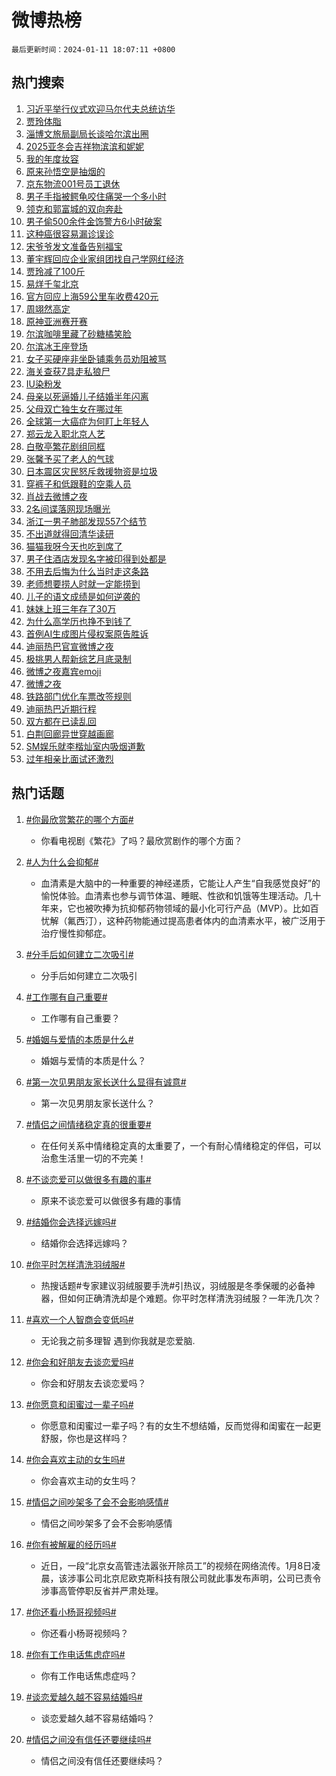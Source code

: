 # 微博热榜

`最后更新时间：2024-01-11 18:07:11 +0800`

## 热门搜索

1. [习近平举行仪式欢迎马尔代夫总统访华](https://m.weibo.cn/search?containerid=100103type%3D1%26t%3D10%26q%3D%23%E4%B9%A0%E8%BF%91%E5%B9%B3%E4%B8%BE%E8%A1%8C%E4%BB%AA%E5%BC%8F%E6%AC%A2%E8%BF%8E%E9%A9%AC%E5%B0%94%E4%BB%A3%E5%A4%AB%E6%80%BB%E7%BB%9F%E8%AE%BF%E5%8D%8E%23&stream_entry_id=51&isnewpage=1&extparam=seat%3D1%26cate%3D10103%26q%3D%2523%25E4%25B9%25A0%25E8%25BF%2591%25E5%25B9%25B3%25E4%25B8%25BE%25E8%25A1%258C%25E4%25BB%25AA%25E5%25BC%258F%25E6%25AC%25A2%25E8%25BF%258E%25E9%25A9%25AC%25E5%25B0%2594%25E4%25BB%25A3%25E5%25A4%25AB%25E6%2580%25BB%25E7%25BB%259F%25E8%25AE%25BF%25E5%258D%258E%2523%26dgr%3D0%26pos%3D0%26filter_type%3Drealtimehot%26c_type%3D51%26stream_entry_id%3D51%26display_time%3D1704967630%26pre_seqid%3D170496763014001614787)
1. [贾玲体脂](https://m.weibo.cn/search?containerid=100103type%3D1%26t%3D10%26q%3D%23%E8%B4%BE%E7%8E%B2%E4%BD%93%E8%84%82%23&stream_entry_id=31&isnewpage=1&extparam=seat%3D1%26cate%3D5001%26flag%3D1%26filter_type%3Drealtimehot%26stream_entry_id%3D31%26lcate%3D5001%26band_rank%3D1%26q%3D%2523%25E8%25B4%25BE%25E7%258E%25B2%25E4%25BD%2593%25E8%2584%2582%2523%26dgr%3D0%26pos%3D0%26c_type%3D31%26realpos%3D1%26display_time%3D1704967630%26pre_seqid%3D170496763014001614787)
1. [淄博文旅局副局长谈哈尔滨出圈](https://m.weibo.cn/search?containerid=100103type%3D1%26t%3D10%26q%3D%23%E6%B7%84%E5%8D%9A%E6%96%87%E6%97%85%E5%B1%80%E5%89%AF%E5%B1%80%E9%95%BF%E8%B0%88%E5%93%88%E5%B0%94%E6%BB%A8%E5%87%BA%E5%9C%88%23&stream_entry_id=31&isnewpage=1&extparam=seat%3D1%26cate%3D5001%26flag%3D32768%26filter_type%3Drealtimehot%26stream_entry_id%3D31%26lcate%3D5001%26band_rank%3D2%26q%3D%2523%25E6%25B7%2584%25E5%258D%259A%25E6%2596%2587%25E6%2597%2585%25E5%25B1%2580%25E5%2589%25AF%25E5%25B1%2580%25E9%2595%25BF%25E8%25B0%2588%25E5%2593%2588%25E5%25B0%2594%25E6%25BB%25A8%25E5%2587%25BA%25E5%259C%2588%2523%26dgr%3D0%26pos%3D1%26c_type%3D31%26realpos%3D2%26display_time%3D1704967630%26pre_seqid%3D170496763014001614787)
1. [2025亚冬会吉祥物滨滨和妮妮](https://m.weibo.cn/search?containerid=100103type%3D1%26t%3D10%26q%3D%232025%E4%BA%9A%E5%86%AC%E4%BC%9A%E5%90%89%E7%A5%A5%E7%89%A9%E6%BB%A8%E6%BB%A8%E5%92%8C%E5%A6%AE%E5%A6%AE%23&stream_entry_id=31&isnewpage=1&extparam=seat%3D1%26cate%3D5001%26flag%3D1%26filter_type%3Drealtimehot%26stream_entry_id%3D31%26lcate%3D5001%26band_rank%3D3%26q%3D%25232025%25E4%25BA%259A%25E5%2586%25AC%25E4%25BC%259A%25E5%2590%2589%25E7%25A5%25A5%25E7%2589%25A9%25E6%25BB%25A8%25E6%25BB%25A8%25E5%2592%258C%25E5%25A6%25AE%25E5%25A6%25AE%2523%26dgr%3D0%26pos%3D2%26c_type%3D31%26realpos%3D3%26display_time%3D1704967630%26pre_seqid%3D170496763014001614787)
1. [我的年度妆容](https://m.weibo.cn/search?containerid=100103type%3D1%26t%3D10%26q%3D%23%E6%88%91%E7%9A%84%E5%B9%B4%E5%BA%A6%E5%A6%86%E5%AE%B9%23&stream_entry_id=31&isnewpage=1&extparam=seat%3D1%26cate%3D5001%26filter_type%3Drealtimehot%26lcate%3D5001%26is_ad_pos%3D1%26q%3D%2523%25E6%2588%2591%25E7%259A%2584%25E5%25B9%25B4%25E5%25BA%25A6%25E5%25A6%2586%25E5%25AE%25B9%2523%26dgr%3D0%26stream_entry_id%3D31%26adid%3D218625%26c_type%3D31%26pos%3D3%26band_rank%3D4%26display_time%3D1704967630%26pre_seqid%3D170496763014001614787)
1. [原来孙悟空是抽烟的](https://m.weibo.cn/search?containerid=100103type%3D1%26t%3D10%26q%3D%E5%8E%9F%E6%9D%A5%E5%AD%99%E6%82%9F%E7%A9%BA%E6%98%AF%E6%8A%BD%E7%83%9F%E7%9A%84&stream_entry_id=31&isnewpage=1&extparam=seat%3D1%26cate%3D5001%26flag%3D2%26filter_type%3Drealtimehot%26stream_entry_id%3D31%26lcate%3D5001%26band_rank%3D4%26q%3D%25E5%258E%259F%25E6%259D%25A5%25E5%25AD%2599%25E6%2582%259F%25E7%25A9%25BA%25E6%2598%25AF%25E6%258A%25BD%25E7%2583%259F%25E7%259A%2584%26dgr%3D0%26pos%3D4%26c_type%3D31%26realpos%3D4%26display_time%3D1704967630%26pre_seqid%3D170496763014001614787)
1. [京东物流001号员工退休](https://m.weibo.cn/search?containerid=100103type%3D1%26t%3D10%26q%3D%23%E4%BA%AC%E4%B8%9C%E7%89%A9%E6%B5%81001%E5%8F%B7%E5%91%98%E5%B7%A5%E9%80%80%E4%BC%91%23&stream_entry_id=31&isnewpage=1&extparam=seat%3D1%26cate%3D5001%26flag%3D2%26filter_type%3Drealtimehot%26stream_entry_id%3D31%26lcate%3D5001%26band_rank%3D5%26q%3D%2523%25E4%25BA%25AC%25E4%25B8%259C%25E7%2589%25A9%25E6%25B5%2581001%25E5%258F%25B7%25E5%2591%2598%25E5%25B7%25A5%25E9%2580%2580%25E4%25BC%2591%2523%26dgr%3D0%26pos%3D5%26c_type%3D31%26realpos%3D5%26display_time%3D1704967630%26pre_seqid%3D170496763014001614787)
1. [男子手指被鳄龟咬住痛哭一个多小时](https://m.weibo.cn/search?containerid=100103type%3D1%26t%3D10%26q%3D%23%E7%94%B7%E5%AD%90%E6%89%8B%E6%8C%87%E8%A2%AB%E9%B3%84%E9%BE%9F%E5%92%AC%E4%BD%8F%E7%97%9B%E5%93%AD%E4%B8%80%E4%B8%AA%E5%A4%9A%E5%B0%8F%E6%97%B6%23&stream_entry_id=31&isnewpage=1&extparam=seat%3D1%26cate%3D5001%26flag%3D0%26filter_type%3Drealtimehot%26stream_entry_id%3D31%26lcate%3D5001%26band_rank%3D6%26q%3D%2523%25E7%2594%25B7%25E5%25AD%2590%25E6%2589%258B%25E6%258C%2587%25E8%25A2%25AB%25E9%25B3%2584%25E9%25BE%259F%25E5%2592%25AC%25E4%25BD%258F%25E7%2597%259B%25E5%2593%25AD%25E4%25B8%2580%25E4%25B8%25AA%25E5%25A4%259A%25E5%25B0%258F%25E6%2597%25B6%2523%26dgr%3D0%26pos%3D6%26c_type%3D31%26realpos%3D6%26display_time%3D1704967630%26pre_seqid%3D170496763014001614787)
1. [领克和郭富城的双向奔赴](https://m.weibo.cn/search?containerid=100103type%3D1%26t%3D10%26q%3D%23%E9%A2%86%E5%85%8B%E5%92%8C%E9%83%AD%E5%AF%8C%E5%9F%8E%E7%9A%84%E5%8F%8C%E5%90%91%E5%A5%94%E8%B5%B4%23&stream_entry_id=31&isnewpage=1&extparam=seat%3D1%26cate%3D5001%26topic_ad%3D1%26filter_type%3Drealtimehot%26lcate%3D5001%26is_ad_pos%3D1%26q%3D%2523%25E9%25A2%2586%25E5%2585%258B%25E5%2592%258C%25E9%2583%25AD%25E5%25AF%258C%25E5%259F%258E%25E7%259A%2584%25E5%258F%258C%25E5%2590%2591%25E5%25A5%2594%25E8%25B5%25B4%2523%26dgr%3D0%26stream_entry_id%3D31%26adid%3D218567%26c_type%3D31%26pos%3D7%26band_rank%3D7%26display_time%3D1704967630%26pre_seqid%3D170496763014001614787)
1. [男子偷500余件金饰警方6小时破案](https://m.weibo.cn/search?containerid=100103type%3D1%26t%3D10%26q%3D%23%E7%94%B7%E5%AD%90%E5%81%B7500%E4%BD%99%E4%BB%B6%E9%87%91%E9%A5%B0%E8%AD%A6%E6%96%B96%E5%B0%8F%E6%97%B6%E7%A0%B4%E6%A1%88%23&stream_entry_id=31&isnewpage=1&extparam=seat%3D1%26cate%3D5001%26flag%3D32768%26filter_type%3Drealtimehot%26stream_entry_id%3D31%26lcate%3D5001%26band_rank%3D7%26q%3D%2523%25E7%2594%25B7%25E5%25AD%2590%25E5%2581%25B7500%25E4%25BD%2599%25E4%25BB%25B6%25E9%2587%2591%25E9%25A5%25B0%25E8%25AD%25A6%25E6%2596%25B96%25E5%25B0%258F%25E6%2597%25B6%25E7%25A0%25B4%25E6%25A1%2588%2523%26dgr%3D0%26pos%3D8%26c_type%3D31%26realpos%3D7%26display_time%3D1704967630%26pre_seqid%3D170496763014001614787)
1. [这种癌很容易漏诊误诊](https://m.weibo.cn/search?containerid=100103type%3D1%26t%3D10%26q%3D%23%E8%BF%99%E7%A7%8D%E7%99%8C%E5%BE%88%E5%AE%B9%E6%98%93%E6%BC%8F%E8%AF%8A%E8%AF%AF%E8%AF%8A%23&stream_entry_id=31&isnewpage=1&extparam=seat%3D1%26cate%3D5001%26flag%3D0%26filter_type%3Drealtimehot%26stream_entry_id%3D31%26lcate%3D5001%26band_rank%3D8%26q%3D%2523%25E8%25BF%2599%25E7%25A7%258D%25E7%2599%258C%25E5%25BE%2588%25E5%25AE%25B9%25E6%2598%2593%25E6%25BC%258F%25E8%25AF%258A%25E8%25AF%25AF%25E8%25AF%258A%2523%26dgr%3D0%26pos%3D9%26c_type%3D31%26realpos%3D8%26display_time%3D1704967630%26pre_seqid%3D170496763014001614787)
1. [宋爷爷发文准备告别福宝](https://m.weibo.cn/search?containerid=100103type%3D1%26t%3D10%26q%3D%23%E5%AE%8B%E7%88%B7%E7%88%B7%E5%8F%91%E6%96%87%E5%87%86%E5%A4%87%E5%91%8A%E5%88%AB%E7%A6%8F%E5%AE%9D%23&stream_entry_id=31&isnewpage=1&extparam=seat%3D1%26cate%3D5001%26flag%3D0%26filter_type%3Drealtimehot%26stream_entry_id%3D31%26lcate%3D5001%26band_rank%3D9%26q%3D%2523%25E5%25AE%258B%25E7%2588%25B7%25E7%2588%25B7%25E5%258F%2591%25E6%2596%2587%25E5%2587%2586%25E5%25A4%2587%25E5%2591%258A%25E5%2588%25AB%25E7%25A6%258F%25E5%25AE%259D%2523%26dgr%3D0%26pos%3D10%26c_type%3D31%26realpos%3D9%26display_time%3D1704967630%26pre_seqid%3D170496763014001614787)
1. [董宇辉回应企业家组团找自己学网红经济](https://m.weibo.cn/search?containerid=100103type%3D1%26t%3D10%26q%3D%23%E8%91%A3%E5%AE%87%E8%BE%89%E5%9B%9E%E5%BA%94%E4%BC%81%E4%B8%9A%E5%AE%B6%E7%BB%84%E5%9B%A2%E6%89%BE%E8%87%AA%E5%B7%B1%E5%AD%A6%E7%BD%91%E7%BA%A2%E7%BB%8F%E6%B5%8E%23&stream_entry_id=31&isnewpage=1&extparam=seat%3D1%26cate%3D5001%26flag%3D1%26filter_type%3Drealtimehot%26stream_entry_id%3D31%26lcate%3D5001%26band_rank%3D10%26q%3D%2523%25E8%2591%25A3%25E5%25AE%2587%25E8%25BE%2589%25E5%259B%259E%25E5%25BA%2594%25E4%25BC%2581%25E4%25B8%259A%25E5%25AE%25B6%25E7%25BB%2584%25E5%259B%25A2%25E6%2589%25BE%25E8%2587%25AA%25E5%25B7%25B1%25E5%25AD%25A6%25E7%25BD%2591%25E7%25BA%25A2%25E7%25BB%258F%25E6%25B5%258E%2523%26dgr%3D0%26pos%3D11%26c_type%3D31%26realpos%3D10%26display_time%3D1704967630%26pre_seqid%3D170496763014001614787)
1. [贾玲减了100斤](https://m.weibo.cn/search?containerid=100103type%3D1%26t%3D10%26q%3D%E8%B4%BE%E7%8E%B2%E5%87%8F%E4%BA%86100%E6%96%A4&stream_entry_id=31&isnewpage=1&extparam=seat%3D1%26cate%3D5001%26flag%3D2%26filter_type%3Drealtimehot%26stream_entry_id%3D31%26lcate%3D5001%26band_rank%3D11%26q%3D%25E8%25B4%25BE%25E7%258E%25B2%25E5%2587%258F%25E4%25BA%2586100%25E6%2596%25A4%26dgr%3D0%26pos%3D12%26c_type%3D31%26realpos%3D11%26display_time%3D1704967630%26pre_seqid%3D170496763014001614787)
1. [易烊千玺北京](https://m.weibo.cn/search?containerid=100103type%3D1%26t%3D10%26q%3D%E6%98%93%E7%83%8A%E5%8D%83%E7%8E%BA%E5%8C%97%E4%BA%AC&stream_entry_id=31&isnewpage=1&extparam=seat%3D1%26cate%3D5001%26flag%3D1%26filter_type%3Drealtimehot%26stream_entry_id%3D31%26lcate%3D5001%26band_rank%3D12%26q%3D%25E6%2598%2593%25E7%2583%258A%25E5%258D%2583%25E7%258E%25BA%25E5%258C%2597%25E4%25BA%25AC%26dgr%3D0%26pos%3D13%26c_type%3D31%26realpos%3D12%26display_time%3D1704967630%26pre_seqid%3D170496763014001614787)
1. [官方回应上海59公里车收费420元](https://m.weibo.cn/search?containerid=100103type%3D1%26t%3D10%26q%3D%23%E5%AE%98%E6%96%B9%E5%9B%9E%E5%BA%94%E4%B8%8A%E6%B5%B759%E5%85%AC%E9%87%8C%E8%BD%A6%E6%94%B6%E8%B4%B9420%E5%85%83%23&stream_entry_id=31&isnewpage=1&extparam=seat%3D1%26cate%3D5001%26flag%3D1%26filter_type%3Drealtimehot%26stream_entry_id%3D31%26lcate%3D5001%26band_rank%3D13%26q%3D%2523%25E5%25AE%2598%25E6%2596%25B9%25E5%259B%259E%25E5%25BA%2594%25E4%25B8%258A%25E6%25B5%25B759%25E5%2585%25AC%25E9%2587%258C%25E8%25BD%25A6%25E6%2594%25B6%25E8%25B4%25B9420%25E5%2585%2583%2523%26dgr%3D0%26pos%3D14%26c_type%3D31%26realpos%3D13%26display_time%3D1704967630%26pre_seqid%3D170496763014001614787)
1. [周翊然高定](https://m.weibo.cn/search?containerid=100103type%3D1%26t%3D10%26q%3D%E5%91%A8%E7%BF%8A%E7%84%B6%E9%AB%98%E5%AE%9A&stream_entry_id=31&isnewpage=1&extparam=seat%3D1%26cate%3D5001%26flag%3D1%26filter_type%3Drealtimehot%26stream_entry_id%3D31%26lcate%3D5001%26band_rank%3D14%26q%3D%25E5%2591%25A8%25E7%25BF%258A%25E7%2584%25B6%25E9%25AB%2598%25E5%25AE%259A%26dgr%3D0%26pos%3D15%26c_type%3D31%26realpos%3D14%26display_time%3D1704967630%26pre_seqid%3D170496763014001614787)
1. [原神亚洲赛开赛](https://m.weibo.cn/search?containerid=100103type%3D1%26t%3D10%26q%3D%23%E5%8E%9F%E7%A5%9E%E4%BA%9A%E6%B4%B2%E8%B5%9B%E5%BC%80%E8%B5%9B%23&stream_entry_id=31&isnewpage=1&extparam=seat%3D1%26cate%3D5001%26filter_type%3Drealtimehot%26realpos%3D15%26lcate%3D5001%26band_rank%3D15%26q%3D%2523%25E5%258E%259F%25E7%25A5%259E%25E4%25BA%259A%25E6%25B4%25B2%25E8%25B5%259B%25E5%25BC%2580%25E8%25B5%259B%2523%26dgr%3D0%26stream_entry_id%3D31%26flag%3D0%26c_type%3D31%26adid%3D218569%26pos%3D16%26display_time%3D1704967630%26pre_seqid%3D170496763014001614787)
1. [尔滨咖啡里藏了砂糖橘笑脸](https://m.weibo.cn/search?containerid=100103type%3D1%26t%3D10%26q%3D%23%E5%B0%94%E6%BB%A8%E5%92%96%E5%95%A1%E9%87%8C%E8%97%8F%E4%BA%86%E7%A0%82%E7%B3%96%E6%A9%98%E7%AC%91%E8%84%B8%23&stream_entry_id=31&isnewpage=1&extparam=seat%3D1%26cate%3D5001%26flag%3D32768%26filter_type%3Drealtimehot%26stream_entry_id%3D31%26lcate%3D5001%26band_rank%3D16%26q%3D%2523%25E5%25B0%2594%25E6%25BB%25A8%25E5%2592%2596%25E5%2595%25A1%25E9%2587%258C%25E8%2597%258F%25E4%25BA%2586%25E7%25A0%2582%25E7%25B3%2596%25E6%25A9%2598%25E7%25AC%2591%25E8%2584%25B8%2523%26dgr%3D0%26pos%3D17%26c_type%3D31%26realpos%3D16%26display_time%3D1704967630%26pre_seqid%3D170496763014001614787)
1. [尔滨冰王座登场](https://m.weibo.cn/search?containerid=100103type%3D1%26t%3D10%26q%3D%23%E5%B0%94%E6%BB%A8%E5%86%B0%E7%8E%8B%E5%BA%A7%E7%99%BB%E5%9C%BA%23&stream_entry_id=31&isnewpage=1&extparam=seat%3D1%26cate%3D5001%26flag%3D32768%26filter_type%3Drealtimehot%26stream_entry_id%3D31%26lcate%3D5001%26band_rank%3D17%26q%3D%2523%25E5%25B0%2594%25E6%25BB%25A8%25E5%2586%25B0%25E7%258E%258B%25E5%25BA%25A7%25E7%2599%25BB%25E5%259C%25BA%2523%26dgr%3D0%26pos%3D18%26c_type%3D31%26realpos%3D17%26display_time%3D1704967630%26pre_seqid%3D170496763014001614787)
1. [女子买硬座非坐卧铺乘务员劝阻被骂](https://m.weibo.cn/search?containerid=100103type%3D1%26t%3D10%26q%3D%23%E5%A5%B3%E5%AD%90%E4%B9%B0%E7%A1%AC%E5%BA%A7%E9%9D%9E%E5%9D%90%E5%8D%A7%E9%93%BA%E4%B9%98%E5%8A%A1%E5%91%98%E5%8A%9D%E9%98%BB%E8%A2%AB%E9%AA%82%23&stream_entry_id=31&isnewpage=1&extparam=seat%3D1%26cate%3D5001%26flag%3D1%26filter_type%3Drealtimehot%26stream_entry_id%3D31%26lcate%3D5001%26band_rank%3D18%26q%3D%2523%25E5%25A5%25B3%25E5%25AD%2590%25E4%25B9%25B0%25E7%25A1%25AC%25E5%25BA%25A7%25E9%259D%259E%25E5%259D%2590%25E5%258D%25A7%25E9%2593%25BA%25E4%25B9%2598%25E5%258A%25A1%25E5%2591%2598%25E5%258A%259D%25E9%2598%25BB%25E8%25A2%25AB%25E9%25AA%2582%2523%26dgr%3D0%26pos%3D19%26c_type%3D31%26realpos%3D18%26display_time%3D1704967630%26pre_seqid%3D170496763014001614787)
1. [海关查获7具走私狼尸](https://m.weibo.cn/search?containerid=100103type%3D1%26t%3D10%26q%3D%23%E6%B5%B7%E5%85%B3%E6%9F%A5%E8%8E%B77%E5%85%B7%E8%B5%B0%E7%A7%81%E7%8B%BC%E5%B0%B8%23&stream_entry_id=31&isnewpage=1&extparam=seat%3D1%26cate%3D5001%26flag%3D0%26filter_type%3Drealtimehot%26stream_entry_id%3D31%26lcate%3D5001%26band_rank%3D19%26q%3D%2523%25E6%25B5%25B7%25E5%2585%25B3%25E6%259F%25A5%25E8%258E%25B77%25E5%2585%25B7%25E8%25B5%25B0%25E7%25A7%2581%25E7%258B%25BC%25E5%25B0%25B8%2523%26dgr%3D0%26pos%3D20%26c_type%3D31%26realpos%3D19%26display_time%3D1704967630%26pre_seqid%3D170496763014001614787)
1. [IU染粉发](https://m.weibo.cn/search?containerid=100103type%3D1%26t%3D10%26q%3D%23IU%E6%9F%93%E7%B2%89%E5%8F%91%23&stream_entry_id=31&isnewpage=1&extparam=seat%3D1%26cate%3D5001%26flag%3D2%26filter_type%3Drealtimehot%26stream_entry_id%3D31%26lcate%3D5001%26band_rank%3D20%26q%3D%2523IU%25E6%259F%2593%25E7%25B2%2589%25E5%258F%2591%2523%26dgr%3D0%26pos%3D21%26c_type%3D31%26realpos%3D20%26display_time%3D1704967630%26pre_seqid%3D170496763014001614787)
1. [母亲以死逼婚儿子结婚半年闪离](https://m.weibo.cn/search?containerid=100103type%3D1%26t%3D10%26q%3D%23%E6%AF%8D%E4%BA%B2%E4%BB%A5%E6%AD%BB%E9%80%BC%E5%A9%9A%E5%84%BF%E5%AD%90%E7%BB%93%E5%A9%9A%E5%8D%8A%E5%B9%B4%E9%97%AA%E7%A6%BB%23&stream_entry_id=31&isnewpage=1&extparam=seat%3D1%26cate%3D5001%26flag%3D1%26filter_type%3Drealtimehot%26stream_entry_id%3D31%26lcate%3D5001%26band_rank%3D21%26q%3D%2523%25E6%25AF%258D%25E4%25BA%25B2%25E4%25BB%25A5%25E6%25AD%25BB%25E9%2580%25BC%25E5%25A9%259A%25E5%2584%25BF%25E5%25AD%2590%25E7%25BB%2593%25E5%25A9%259A%25E5%258D%258A%25E5%25B9%25B4%25E9%2597%25AA%25E7%25A6%25BB%2523%26dgr%3D0%26pos%3D22%26c_type%3D31%26realpos%3D21%26display_time%3D1704967630%26pre_seqid%3D170496763014001614787)
1. [父母双亡独生女在哪过年](https://m.weibo.cn/search?containerid=100103type%3D1%26t%3D10%26q%3D%23%E7%88%B6%E6%AF%8D%E5%8F%8C%E4%BA%A1%E7%8B%AC%E7%94%9F%E5%A5%B3%E5%9C%A8%E5%93%AA%E8%BF%87%E5%B9%B4%23&stream_entry_id=31&isnewpage=1&extparam=seat%3D1%26cate%3D5001%26flag%3D1%26filter_type%3Drealtimehot%26stream_entry_id%3D31%26lcate%3D5001%26band_rank%3D22%26q%3D%2523%25E7%2588%25B6%25E6%25AF%258D%25E5%258F%258C%25E4%25BA%25A1%25E7%258B%25AC%25E7%2594%259F%25E5%25A5%25B3%25E5%259C%25A8%25E5%2593%25AA%25E8%25BF%2587%25E5%25B9%25B4%2523%26dgr%3D0%26pos%3D23%26c_type%3D31%26realpos%3D22%26display_time%3D1704967630%26pre_seqid%3D170496763014001614787)
1. [全球第一大癌症为何盯上年轻人](https://m.weibo.cn/search?containerid=100103type%3D1%26t%3D10%26q%3D%23%E5%85%A8%E7%90%83%E7%AC%AC%E4%B8%80%E5%A4%A7%E7%99%8C%E7%97%87%E4%B8%BA%E4%BD%95%E7%9B%AF%E4%B8%8A%E5%B9%B4%E8%BD%BB%E4%BA%BA%23&stream_entry_id=31&isnewpage=1&extparam=seat%3D1%26cate%3D5001%26flag%3D1%26filter_type%3Drealtimehot%26stream_entry_id%3D31%26lcate%3D5001%26band_rank%3D23%26q%3D%2523%25E5%2585%25A8%25E7%2590%2583%25E7%25AC%25AC%25E4%25B8%2580%25E5%25A4%25A7%25E7%2599%258C%25E7%2597%2587%25E4%25B8%25BA%25E4%25BD%2595%25E7%259B%25AF%25E4%25B8%258A%25E5%25B9%25B4%25E8%25BD%25BB%25E4%25BA%25BA%2523%26dgr%3D0%26pos%3D24%26c_type%3D31%26realpos%3D23%26display_time%3D1704967630%26pre_seqid%3D170496763014001614787)
1. [郑云龙入职北京人艺](https://m.weibo.cn/search?containerid=100103type%3D1%26t%3D10%26q%3D%23%E9%83%91%E4%BA%91%E9%BE%99%E5%85%A5%E8%81%8C%E5%8C%97%E4%BA%AC%E4%BA%BA%E8%89%BA%23&stream_entry_id=31&isnewpage=1&extparam=seat%3D1%26cate%3D5001%26flag%3D1%26filter_type%3Drealtimehot%26stream_entry_id%3D31%26lcate%3D5001%26band_rank%3D24%26q%3D%2523%25E9%2583%2591%25E4%25BA%2591%25E9%25BE%2599%25E5%2585%25A5%25E8%2581%258C%25E5%258C%2597%25E4%25BA%25AC%25E4%25BA%25BA%25E8%2589%25BA%2523%26dgr%3D0%26pos%3D25%26c_type%3D31%26realpos%3D24%26display_time%3D1704967630%26pre_seqid%3D170496763014001614787)
1. [白敬亭繁花剧组同框](https://m.weibo.cn/search?containerid=100103type%3D1%26t%3D10%26q%3D%23%E7%99%BD%E6%95%AC%E4%BA%AD%E7%B9%81%E8%8A%B1%E5%89%A7%E7%BB%84%E5%90%8C%E6%A1%86%23&stream_entry_id=31&isnewpage=1&extparam=seat%3D1%26cate%3D5001%26flag%3D1%26filter_type%3Drealtimehot%26stream_entry_id%3D31%26lcate%3D5001%26band_rank%3D25%26q%3D%2523%25E7%2599%25BD%25E6%2595%25AC%25E4%25BA%25AD%25E7%25B9%2581%25E8%258A%25B1%25E5%2589%25A7%25E7%25BB%2584%25E5%2590%258C%25E6%25A1%2586%2523%26dgr%3D0%26pos%3D26%26c_type%3D31%26realpos%3D25%26display_time%3D1704967630%26pre_seqid%3D170496763014001614787)
1. [张馨予买了老人的气球](https://m.weibo.cn/search?containerid=100103type%3D1%26t%3D10%26q%3D%23%E5%BC%A0%E9%A6%A8%E4%BA%88%E4%B9%B0%E4%BA%86%E8%80%81%E4%BA%BA%E7%9A%84%E6%B0%94%E7%90%83%23&stream_entry_id=31&isnewpage=1&extparam=seat%3D1%26cate%3D5001%26flag%3D1%26filter_type%3Drealtimehot%26stream_entry_id%3D31%26lcate%3D5001%26band_rank%3D26%26q%3D%2523%25E5%25BC%25A0%25E9%25A6%25A8%25E4%25BA%2588%25E4%25B9%25B0%25E4%25BA%2586%25E8%2580%2581%25E4%25BA%25BA%25E7%259A%2584%25E6%25B0%2594%25E7%2590%2583%2523%26dgr%3D0%26pos%3D27%26c_type%3D31%26realpos%3D26%26display_time%3D1704967630%26pre_seqid%3D170496763014001614787)
1. [日本震区灾民怒斥救援物资是垃圾](https://m.weibo.cn/search?containerid=100103type%3D1%26t%3D10%26q%3D%23%E6%97%A5%E6%9C%AC%E9%9C%87%E5%8C%BA%E7%81%BE%E6%B0%91%E6%80%92%E6%96%A5%E6%95%91%E6%8F%B4%E7%89%A9%E8%B5%84%E6%98%AF%E5%9E%83%E5%9C%BE%23&stream_entry_id=31&isnewpage=1&extparam=seat%3D1%26cate%3D5001%26flag%3D1%26filter_type%3Drealtimehot%26stream_entry_id%3D31%26lcate%3D5001%26band_rank%3D27%26q%3D%2523%25E6%2597%25A5%25E6%259C%25AC%25E9%259C%2587%25E5%258C%25BA%25E7%2581%25BE%25E6%25B0%2591%25E6%2580%2592%25E6%2596%25A5%25E6%2595%2591%25E6%258F%25B4%25E7%2589%25A9%25E8%25B5%2584%25E6%2598%25AF%25E5%259E%2583%25E5%259C%25BE%2523%26dgr%3D0%26pos%3D28%26c_type%3D31%26realpos%3D27%26display_time%3D1704967630%26pre_seqid%3D170496763014001614787)
1. [穿裤子和低跟鞋的空乘人员](https://m.weibo.cn/search?containerid=100103type%3D1%26t%3D10%26q%3D%E7%A9%BF%E8%A3%A4%E5%AD%90%E5%92%8C%E4%BD%8E%E8%B7%9F%E9%9E%8B%E7%9A%84%E7%A9%BA%E4%B9%98%E4%BA%BA%E5%91%98&stream_entry_id=31&isnewpage=1&extparam=seat%3D1%26cate%3D5001%26flag%3D1%26filter_type%3Drealtimehot%26stream_entry_id%3D31%26lcate%3D5001%26band_rank%3D28%26q%3D%25E7%25A9%25BF%25E8%25A3%25A4%25E5%25AD%2590%25E5%2592%258C%25E4%25BD%258E%25E8%25B7%259F%25E9%259E%258B%25E7%259A%2584%25E7%25A9%25BA%25E4%25B9%2598%25E4%25BA%25BA%25E5%2591%2598%26dgr%3D0%26pos%3D29%26c_type%3D31%26realpos%3D28%26display_time%3D1704967630%26pre_seqid%3D170496763014001614787)
1. [肖战去微博之夜](https://m.weibo.cn/search?containerid=100103type%3D1%26t%3D10%26q%3D%23%E8%82%96%E6%88%98%E5%8E%BB%E5%BE%AE%E5%8D%9A%E4%B9%8B%E5%A4%9C%23&stream_entry_id=31&isnewpage=1&extparam=seat%3D1%26cate%3D5001%26flag%3D0%26filter_type%3Drealtimehot%26stream_entry_id%3D31%26lcate%3D5001%26band_rank%3D29%26q%3D%2523%25E8%2582%2596%25E6%2588%2598%25E5%258E%25BB%25E5%25BE%25AE%25E5%258D%259A%25E4%25B9%258B%25E5%25A4%259C%2523%26dgr%3D0%26pos%3D30%26c_type%3D31%26realpos%3D29%26display_time%3D1704967630%26pre_seqid%3D170496763014001614787)
1. [2名间谍落网现场曝光](https://m.weibo.cn/search?containerid=100103type%3D1%26t%3D10%26q%3D%232%E5%90%8D%E9%97%B4%E8%B0%8D%E8%90%BD%E7%BD%91%E7%8E%B0%E5%9C%BA%E6%9B%9D%E5%85%89%23&stream_entry_id=31&isnewpage=1&extparam=seat%3D1%26cate%3D5001%26flag%3D0%26filter_type%3Drealtimehot%26stream_entry_id%3D31%26lcate%3D5001%26band_rank%3D30%26q%3D%25232%25E5%2590%258D%25E9%2597%25B4%25E8%25B0%258D%25E8%2590%25BD%25E7%25BD%2591%25E7%258E%25B0%25E5%259C%25BA%25E6%259B%259D%25E5%2585%2589%2523%26dgr%3D0%26pos%3D31%26c_type%3D31%26realpos%3D30%26display_time%3D1704967630%26pre_seqid%3D170496763014001614787)
1. [浙江一男子肺部发现557个结节](https://m.weibo.cn/search?containerid=100103type%3D1%26t%3D10%26q%3D%23%E6%B5%99%E6%B1%9F%E4%B8%80%E7%94%B7%E5%AD%90%E8%82%BA%E9%83%A8%E5%8F%91%E7%8E%B0557%E4%B8%AA%E7%BB%93%E8%8A%82%23&stream_entry_id=31&isnewpage=1&extparam=seat%3D1%26cate%3D5001%26flag%3D1%26filter_type%3Drealtimehot%26stream_entry_id%3D31%26lcate%3D5001%26band_rank%3D31%26q%3D%2523%25E6%25B5%2599%25E6%25B1%259F%25E4%25B8%2580%25E7%2594%25B7%25E5%25AD%2590%25E8%2582%25BA%25E9%2583%25A8%25E5%258F%2591%25E7%258E%25B0557%25E4%25B8%25AA%25E7%25BB%2593%25E8%258A%2582%2523%26dgr%3D0%26pos%3D32%26c_type%3D31%26realpos%3D31%26display_time%3D1704967630%26pre_seqid%3D170496763014001614787)
1. [不出道就得回清华读研](https://m.weibo.cn/search?containerid=100103type%3D1%26t%3D10%26q%3D%E4%B8%8D%E5%87%BA%E9%81%93%E5%B0%B1%E5%BE%97%E5%9B%9E%E6%B8%85%E5%8D%8E%E8%AF%BB%E7%A0%94&stream_entry_id=31&isnewpage=1&extparam=seat%3D1%26cate%3D5001%26flag%3D0%26filter_type%3Drealtimehot%26stream_entry_id%3D31%26lcate%3D5001%26band_rank%3D32%26q%3D%25E4%25B8%258D%25E5%2587%25BA%25E9%2581%2593%25E5%25B0%25B1%25E5%25BE%2597%25E5%259B%259E%25E6%25B8%2585%25E5%258D%258E%25E8%25AF%25BB%25E7%25A0%2594%26dgr%3D0%26pos%3D33%26c_type%3D31%26realpos%3D32%26display_time%3D1704967630%26pre_seqid%3D170496763014001614787)
1. [猫猫我呀今天也吃到席了](https://m.weibo.cn/search?containerid=100103type%3D1%26t%3D10%26q%3D%E7%8C%AB%E7%8C%AB%E6%88%91%E5%91%80%E4%BB%8A%E5%A4%A9%E4%B9%9F%E5%90%83%E5%88%B0%E5%B8%AD%E4%BA%86&stream_entry_id=31&isnewpage=1&extparam=seat%3D1%26cate%3D5001%26flag%3D1%26filter_type%3Drealtimehot%26stream_entry_id%3D31%26lcate%3D5001%26band_rank%3D33%26q%3D%25E7%258C%25AB%25E7%258C%25AB%25E6%2588%2591%25E5%2591%2580%25E4%25BB%258A%25E5%25A4%25A9%25E4%25B9%259F%25E5%2590%2583%25E5%2588%25B0%25E5%25B8%25AD%25E4%25BA%2586%26dgr%3D0%26pos%3D34%26c_type%3D31%26realpos%3D33%26display_time%3D1704967630%26pre_seqid%3D170496763014001614787)
1. [男子住酒店发现名字被印得到处都是](https://m.weibo.cn/search?containerid=100103type%3D1%26t%3D10%26q%3D%23%E7%94%B7%E5%AD%90%E4%BD%8F%E9%85%92%E5%BA%97%E5%8F%91%E7%8E%B0%E5%90%8D%E5%AD%97%E8%A2%AB%E5%8D%B0%E5%BE%97%E5%88%B0%E5%A4%84%E9%83%BD%E6%98%AF%23&stream_entry_id=31&isnewpage=1&extparam=seat%3D1%26cate%3D5001%26flag%3D0%26filter_type%3Drealtimehot%26stream_entry_id%3D31%26lcate%3D5001%26band_rank%3D34%26q%3D%2523%25E7%2594%25B7%25E5%25AD%2590%25E4%25BD%258F%25E9%2585%2592%25E5%25BA%2597%25E5%258F%2591%25E7%258E%25B0%25E5%2590%258D%25E5%25AD%2597%25E8%25A2%25AB%25E5%258D%25B0%25E5%25BE%2597%25E5%2588%25B0%25E5%25A4%2584%25E9%2583%25BD%25E6%2598%25AF%2523%26dgr%3D0%26pos%3D35%26c_type%3D31%26realpos%3D34%26display_time%3D1704967630%26pre_seqid%3D170496763014001614787)
1. [不用去后悔为什么当时走这条路](https://m.weibo.cn/search?containerid=100103type%3D1%26t%3D10%26q%3D%E4%B8%8D%E7%94%A8%E5%8E%BB%E5%90%8E%E6%82%94%E4%B8%BA%E4%BB%80%E4%B9%88%E5%BD%93%E6%97%B6%E8%B5%B0%E8%BF%99%E6%9D%A1%E8%B7%AF&stream_entry_id=31&isnewpage=1&extparam=seat%3D1%26cate%3D5001%26flag%3D1%26filter_type%3Drealtimehot%26stream_entry_id%3D31%26lcate%3D5001%26band_rank%3D35%26q%3D%25E4%25B8%258D%25E7%2594%25A8%25E5%258E%25BB%25E5%2590%258E%25E6%2582%2594%25E4%25B8%25BA%25E4%25BB%2580%25E4%25B9%2588%25E5%25BD%2593%25E6%2597%25B6%25E8%25B5%25B0%25E8%25BF%2599%25E6%259D%25A1%25E8%25B7%25AF%26dgr%3D0%26pos%3D36%26c_type%3D31%26realpos%3D35%26display_time%3D1704967630%26pre_seqid%3D170496763014001614787)
1. [老师想要捞人时就一定能捞到](https://m.weibo.cn/search?containerid=100103type%3D1%26t%3D10%26q%3D%E8%80%81%E5%B8%88%E6%83%B3%E8%A6%81%E6%8D%9E%E4%BA%BA%E6%97%B6%E5%B0%B1%E4%B8%80%E5%AE%9A%E8%83%BD%E6%8D%9E%E5%88%B0&stream_entry_id=31&isnewpage=1&extparam=seat%3D1%26cate%3D5001%26flag%3D1%26filter_type%3Drealtimehot%26stream_entry_id%3D31%26lcate%3D5001%26band_rank%3D36%26q%3D%25E8%2580%2581%25E5%25B8%2588%25E6%2583%25B3%25E8%25A6%2581%25E6%258D%259E%25E4%25BA%25BA%25E6%2597%25B6%25E5%25B0%25B1%25E4%25B8%2580%25E5%25AE%259A%25E8%2583%25BD%25E6%258D%259E%25E5%2588%25B0%26dgr%3D0%26pos%3D37%26c_type%3D31%26realpos%3D36%26display_time%3D1704967630%26pre_seqid%3D170496763014001614787)
1. [儿子的语文成绩是如何逆袭的](https://m.weibo.cn/search?containerid=100103type%3D1%26t%3D10%26q%3D%E5%84%BF%E5%AD%90%E7%9A%84%E8%AF%AD%E6%96%87%E6%88%90%E7%BB%A9%E6%98%AF%E5%A6%82%E4%BD%95%E9%80%86%E8%A2%AD%E7%9A%84&stream_entry_id=31&isnewpage=1&extparam=seat%3D1%26cate%3D5001%26flag%3D1%26filter_type%3Drealtimehot%26stream_entry_id%3D31%26lcate%3D5001%26band_rank%3D37%26q%3D%25E5%2584%25BF%25E5%25AD%2590%25E7%259A%2584%25E8%25AF%25AD%25E6%2596%2587%25E6%2588%2590%25E7%25BB%25A9%25E6%2598%25AF%25E5%25A6%2582%25E4%25BD%2595%25E9%2580%2586%25E8%25A2%25AD%25E7%259A%2584%26dgr%3D0%26pos%3D38%26c_type%3D31%26realpos%3D37%26display_time%3D1704967630%26pre_seqid%3D170496763014001614787)
1. [妹妹上班三年存了30万](https://m.weibo.cn/search?containerid=100103type%3D1%26t%3D10%26q%3D%23%E5%A6%B9%E5%A6%B9%E4%B8%8A%E7%8F%AD%E4%B8%89%E5%B9%B4%E5%AD%98%E4%BA%8630%E4%B8%87%23&stream_entry_id=31&isnewpage=1&extparam=seat%3D1%26cate%3D5001%26flag%3D0%26filter_type%3Drealtimehot%26stream_entry_id%3D31%26lcate%3D5001%26band_rank%3D38%26q%3D%2523%25E5%25A6%25B9%25E5%25A6%25B9%25E4%25B8%258A%25E7%258F%25AD%25E4%25B8%2589%25E5%25B9%25B4%25E5%25AD%2598%25E4%25BA%258630%25E4%25B8%2587%2523%26dgr%3D0%26pos%3D39%26c_type%3D31%26realpos%3D38%26display_time%3D1704967630%26pre_seqid%3D170496763014001614787)
1. [为什么高学历也挣不到钱了](https://m.weibo.cn/search?containerid=100103type%3D1%26t%3D10%26q%3D%23%E4%B8%BA%E4%BB%80%E4%B9%88%E9%AB%98%E5%AD%A6%E5%8E%86%E4%B9%9F%E6%8C%A3%E4%B8%8D%E5%88%B0%E9%92%B1%E4%BA%86%23&stream_entry_id=31&isnewpage=1&extparam=seat%3D1%26cate%3D5001%26flag%3D0%26filter_type%3Drealtimehot%26stream_entry_id%3D31%26lcate%3D5001%26band_rank%3D39%26q%3D%2523%25E4%25B8%25BA%25E4%25BB%2580%25E4%25B9%2588%25E9%25AB%2598%25E5%25AD%25A6%25E5%258E%2586%25E4%25B9%259F%25E6%258C%25A3%25E4%25B8%258D%25E5%2588%25B0%25E9%2592%25B1%25E4%25BA%2586%2523%26dgr%3D0%26pos%3D40%26c_type%3D31%26realpos%3D39%26display_time%3D1704967630%26pre_seqid%3D170496763014001614787)
1. [首例AI生成图片侵权案原告胜诉](https://m.weibo.cn/search?containerid=100103type%3D1%26t%3D10%26q%3D%23%E9%A6%96%E4%BE%8BAI%E7%94%9F%E6%88%90%E5%9B%BE%E7%89%87%E4%BE%B5%E6%9D%83%E6%A1%88%E5%8E%9F%E5%91%8A%E8%83%9C%E8%AF%89%23&stream_entry_id=31&isnewpage=1&extparam=seat%3D1%26cate%3D5001%26flag%3D1%26filter_type%3Drealtimehot%26stream_entry_id%3D31%26lcate%3D5001%26band_rank%3D40%26q%3D%2523%25E9%25A6%2596%25E4%25BE%258BAI%25E7%2594%259F%25E6%2588%2590%25E5%259B%25BE%25E7%2589%2587%25E4%25BE%25B5%25E6%259D%2583%25E6%25A1%2588%25E5%258E%259F%25E5%2591%258A%25E8%2583%259C%25E8%25AF%2589%2523%26dgr%3D0%26pos%3D41%26c_type%3D31%26realpos%3D40%26display_time%3D1704967630%26pre_seqid%3D170496763014001614787)
1. [迪丽热巴官宣微博之夜](https://m.weibo.cn/search?containerid=100103type%3D1%26t%3D10%26q%3D%E8%BF%AA%E4%B8%BD%E7%83%AD%E5%B7%B4%E5%AE%98%E5%AE%A3%E5%BE%AE%E5%8D%9A%E4%B9%8B%E5%A4%9C&stream_entry_id=31&isnewpage=1&extparam=seat%3D1%26cate%3D5001%26flag%3D0%26filter_type%3Drealtimehot%26stream_entry_id%3D31%26lcate%3D5001%26band_rank%3D41%26q%3D%25E8%25BF%25AA%25E4%25B8%25BD%25E7%2583%25AD%25E5%25B7%25B4%25E5%25AE%2598%25E5%25AE%25A3%25E5%25BE%25AE%25E5%258D%259A%25E4%25B9%258B%25E5%25A4%259C%26dgr%3D0%26pos%3D42%26c_type%3D31%26realpos%3D41%26display_time%3D1704967630%26pre_seqid%3D170496763014001614787)
1. [极挑男人帮新综艺月底录制](https://m.weibo.cn/search?containerid=100103type%3D1%26t%3D10%26q%3D%23%E6%9E%81%E6%8C%91%E7%94%B7%E4%BA%BA%E5%B8%AE%E6%96%B0%E7%BB%BC%E8%89%BA%E6%9C%88%E5%BA%95%E5%BD%95%E5%88%B6%23&stream_entry_id=31&isnewpage=1&extparam=seat%3D1%26cate%3D5001%26flag%3D1%26filter_type%3Drealtimehot%26stream_entry_id%3D31%26lcate%3D5001%26band_rank%3D42%26q%3D%2523%25E6%259E%2581%25E6%258C%2591%25E7%2594%25B7%25E4%25BA%25BA%25E5%25B8%25AE%25E6%2596%25B0%25E7%25BB%25BC%25E8%2589%25BA%25E6%259C%2588%25E5%25BA%2595%25E5%25BD%2595%25E5%2588%25B6%2523%26dgr%3D0%26pos%3D43%26c_type%3D31%26realpos%3D42%26display_time%3D1704967630%26pre_seqid%3D170496763014001614787)
1. [微博之夜嘉宾emoji](https://m.weibo.cn/search?containerid=100103type%3D1%26t%3D10%26q%3D%E5%BE%AE%E5%8D%9A%E4%B9%8B%E5%A4%9C%E5%98%89%E5%AE%BEemoji&stream_entry_id=31&isnewpage=1&extparam=seat%3D1%26cate%3D5001%26flag%3D0%26filter_type%3Drealtimehot%26stream_entry_id%3D31%26lcate%3D5001%26band_rank%3D43%26q%3D%25E5%25BE%25AE%25E5%258D%259A%25E4%25B9%258B%25E5%25A4%259C%25E5%2598%2589%25E5%25AE%25BEemoji%26dgr%3D0%26pos%3D44%26c_type%3D31%26realpos%3D43%26display_time%3D1704967630%26pre_seqid%3D170496763014001614787)
1. [微博之夜](https://m.weibo.cn/search?containerid=100103type%3D1%26t%3D10%26q%3D%E5%BE%AE%E5%8D%9A%E4%B9%8B%E5%A4%9C&stream_entry_id=31&isnewpage=1&extparam=seat%3D1%26cate%3D5001%26flag%3D0%26filter_type%3Drealtimehot%26stream_entry_id%3D31%26lcate%3D5001%26band_rank%3D44%26q%3D%25E5%25BE%25AE%25E5%258D%259A%25E4%25B9%258B%25E5%25A4%259C%26dgr%3D0%26pos%3D45%26c_type%3D31%26realpos%3D44%26display_time%3D1704967630%26pre_seqid%3D170496763014001614787)
1. [铁路部门优化车票改签规则](https://m.weibo.cn/search?containerid=100103type%3D1%26t%3D10%26q%3D%23%E9%93%81%E8%B7%AF%E9%83%A8%E9%97%A8%E4%BC%98%E5%8C%96%E8%BD%A6%E7%A5%A8%E6%94%B9%E7%AD%BE%E8%A7%84%E5%88%99%23&stream_entry_id=31&isnewpage=1&extparam=seat%3D1%26cate%3D5001%26flag%3D1%26filter_type%3Drealtimehot%26stream_entry_id%3D31%26lcate%3D5001%26band_rank%3D45%26q%3D%2523%25E9%2593%2581%25E8%25B7%25AF%25E9%2583%25A8%25E9%2597%25A8%25E4%25BC%2598%25E5%258C%2596%25E8%25BD%25A6%25E7%25A5%25A8%25E6%2594%25B9%25E7%25AD%25BE%25E8%25A7%2584%25E5%2588%2599%2523%26dgr%3D0%26pos%3D46%26c_type%3D31%26realpos%3D45%26display_time%3D1704967630%26pre_seqid%3D170496763014001614787)
1. [迪丽热巴近期行程](https://m.weibo.cn/search?containerid=100103type%3D1%26t%3D10%26q%3D%23%E8%BF%AA%E4%B8%BD%E7%83%AD%E5%B7%B4%E8%BF%91%E6%9C%9F%E8%A1%8C%E7%A8%8B%23&stream_entry_id=31&isnewpage=1&extparam=seat%3D1%26cate%3D5001%26flag%3D1%26filter_type%3Drealtimehot%26stream_entry_id%3D31%26lcate%3D5001%26band_rank%3D46%26q%3D%2523%25E8%25BF%25AA%25E4%25B8%25BD%25E7%2583%25AD%25E5%25B7%25B4%25E8%25BF%2591%25E6%259C%259F%25E8%25A1%258C%25E7%25A8%258B%2523%26dgr%3D0%26pos%3D47%26c_type%3D31%26realpos%3D46%26display_time%3D1704967630%26pre_seqid%3D170496763014001614787)
1. [双方都在已读乱回](https://m.weibo.cn/search?containerid=100103type%3D1%26t%3D10%26q%3D%E5%8F%8C%E6%96%B9%E9%83%BD%E5%9C%A8%E5%B7%B2%E8%AF%BB%E4%B9%B1%E5%9B%9E&stream_entry_id=31&isnewpage=1&extparam=seat%3D1%26cate%3D5001%26flag%3D1%26filter_type%3Drealtimehot%26stream_entry_id%3D31%26lcate%3D5001%26band_rank%3D47%26q%3D%25E5%258F%258C%25E6%2596%25B9%25E9%2583%25BD%25E5%259C%25A8%25E5%25B7%25B2%25E8%25AF%25BB%25E4%25B9%25B1%25E5%259B%259E%26dgr%3D0%26pos%3D48%26c_type%3D31%26realpos%3D47%26display_time%3D1704967630%26pre_seqid%3D170496763014001614787)
1. [白荆回廊异世穿越画廊](https://m.weibo.cn/search?containerid=100103type%3D1%26t%3D10%26q%3D%23%E7%99%BD%E8%8D%86%E5%9B%9E%E5%BB%8A%E5%BC%82%E4%B8%96%E7%A9%BF%E8%B6%8A%E7%94%BB%E5%BB%8A%23&stream_entry_id=31&isnewpage=1&extparam=seat%3D1%26cate%3D5001%26flag%3D1%26filter_type%3Drealtimehot%26stream_entry_id%3D31%26lcate%3D5001%26band_rank%3D48%26q%3D%2523%25E7%2599%25BD%25E8%258D%2586%25E5%259B%259E%25E5%25BB%258A%25E5%25BC%2582%25E4%25B8%2596%25E7%25A9%25BF%25E8%25B6%258A%25E7%2594%25BB%25E5%25BB%258A%2523%26dgr%3D0%26pos%3D49%26c_type%3D31%26realpos%3D48%26display_time%3D1704967630%26pre_seqid%3D170496763014001614787)
1. [SM娱乐就李楷灿室内吸烟道歉](https://m.weibo.cn/search?containerid=100103type%3D1%26t%3D10%26q%3DSM%E5%A8%B1%E4%B9%90%E5%B0%B1%E6%9D%8E%E6%A5%B7%E7%81%BF%E5%AE%A4%E5%86%85%E5%90%B8%E7%83%9F%E9%81%93%E6%AD%89&stream_entry_id=31&isnewpage=1&extparam=seat%3D1%26cate%3D5001%26flag%3D0%26filter_type%3Drealtimehot%26stream_entry_id%3D31%26lcate%3D5001%26band_rank%3D49%26q%3DSM%25E5%25A8%25B1%25E4%25B9%2590%25E5%25B0%25B1%25E6%259D%258E%25E6%25A5%25B7%25E7%2581%25BF%25E5%25AE%25A4%25E5%2586%2585%25E5%2590%25B8%25E7%2583%259F%25E9%2581%2593%25E6%25AD%2589%26dgr%3D0%26pos%3D50%26c_type%3D31%26realpos%3D49%26display_time%3D1704967630%26pre_seqid%3D170496763014001614787)
1. [过年相亲比面试还激烈](https://m.weibo.cn/search?containerid=100103type%3D1%26t%3D10%26q%3D%23%E8%BF%87%E5%B9%B4%E7%9B%B8%E4%BA%B2%E6%AF%94%E9%9D%A2%E8%AF%95%E8%BF%98%E6%BF%80%E7%83%88%23&stream_entry_id=31&isnewpage=1&extparam=seat%3D1%26cate%3D5001%26flag%3D1%26filter_type%3Drealtimehot%26stream_entry_id%3D31%26lcate%3D5001%26band_rank%3D50%26q%3D%2523%25E8%25BF%2587%25E5%25B9%25B4%25E7%259B%25B8%25E4%25BA%25B2%25E6%25AF%2594%25E9%259D%25A2%25E8%25AF%2595%25E8%25BF%2598%25E6%25BF%2580%25E7%2583%2588%2523%26dgr%3D0%26pos%3D51%26c_type%3D31%26realpos%3D50%26display_time%3D1704967630%26pre_seqid%3D170496763014001614787)

## 热门话题

1. [#你最欣赏繁花的哪个方面#](https://m.weibo.cn/search?containerid=231522type%3D1%26t%3D10%26q%3D%23%E4%BD%A0%E6%9C%80%E6%AC%A3%E8%B5%8F%E7%B9%81%E8%8A%B1%E7%9A%84%E5%93%AA%E4%B8%AA%E6%96%B9%E9%9D%A2%23&stream_entry_id=128&isnewpage=1&extparam=seat%3D1%26dgr%3D0%26c_type%3D128%26pos%3D1-0-0%26cate%3D5004%26unitid%3D1704872158127%26lcate%3D5004%26display_time%3D1704967631%26pre_seqid%3D1704967631504016526129)
    - 你看电视剧《繁花》了吗？最欣赏剧作的哪个方面？

1. [#人为什么会抑郁#](https://m.weibo.cn/search?containerid=231522type%3D1%26t%3D10%26q%3D%23%E4%BA%BA%E4%B8%BA%E4%BB%80%E4%B9%88%E4%BC%9A%E6%8A%91%E9%83%81%23&stream_entry_id=128&isnewpage=1&extparam=seat%3D1%26dgr%3D0%26c_type%3D128%26pos%3D1-0-1%26cate%3D5004%26unitid%3D1704881163792%26lcate%3D5004%26display_time%3D1704967631%26pre_seqid%3D1704967631504016526129)
    - 血清素是大脑中的一种重要的神经递质，它能让人产生“自我感觉良好”的愉悦体验。血清素也参与调节体温、睡眠、性欲和饥饿等生理活动。几十年来，它也被吹捧为抗抑郁药物领域的最小化可行产品（MVP）。比如百忧解（氟西汀），这种药物能通过提高患者体内的血清素水平，被广泛用于治疗慢性抑郁症。

1. [#分手后如何建立二次吸引#](https://m.weibo.cn/search?containerid=231522type%3D1%26t%3D10%26q%3D%23%E5%88%86%E6%89%8B%E5%90%8E%E5%A6%82%E4%BD%95%E5%BB%BA%E7%AB%8B%E4%BA%8C%E6%AC%A1%E5%90%B8%E5%BC%95%23&stream_entry_id=128&isnewpage=1&extparam=seat%3D1%26dgr%3D0%26c_type%3D128%26pos%3D1-0-2%26cate%3D5004%26unitid%3D1704870666886%26lcate%3D5004%26display_time%3D1704967631%26pre_seqid%3D1704967631504016526129)
    - 分手后如何建立二次吸引

1. [#工作哪有自己重要#](https://m.weibo.cn/search?containerid=231522type%3D1%26t%3D10%26q%3D%23%E5%B7%A5%E4%BD%9C%E5%93%AA%E6%9C%89%E8%87%AA%E5%B7%B1%E9%87%8D%E8%A6%81%23&stream_entry_id=128&isnewpage=1&extparam=seat%3D1%26dgr%3D0%26c_type%3D128%26pos%3D1-0-3%26cate%3D5004%26unitid%3D1704949537973%26lcate%3D5004%26display_time%3D1704967631%26pre_seqid%3D1704967631504016526129)
    - 工作哪有自己重要？

1. [#婚姻与爱情的本质是什么#](https://m.weibo.cn/search?containerid=231522type%3D1%26t%3D10%26q%3D%23%E5%A9%9A%E5%A7%BB%E4%B8%8E%E7%88%B1%E6%83%85%E7%9A%84%E6%9C%AC%E8%B4%A8%E6%98%AF%E4%BB%80%E4%B9%88%23&stream_entry_id=128&isnewpage=1&extparam=seat%3D1%26dgr%3D0%26c_type%3D128%26pos%3D1-0-4%26cate%3D5004%26unitid%3D1704881162756%26lcate%3D5004%26display_time%3D1704967631%26pre_seqid%3D1704967631504016526129)
    - 婚姻与爱情的本质是什么？

1. [#第一次见男朋友家长送什么显得有诚意#](https://m.weibo.cn/search?containerid=231522type%3D1%26t%3D10%26q%3D%23%E7%AC%AC%E4%B8%80%E6%AC%A1%E8%A7%81%E7%94%B7%E6%9C%8B%E5%8F%8B%E5%AE%B6%E9%95%BF%E9%80%81%E4%BB%80%E4%B9%88%E6%98%BE%E5%BE%97%E6%9C%89%E8%AF%9A%E6%84%8F%23&stream_entry_id=128&isnewpage=1&extparam=seat%3D1%26dgr%3D0%26c_type%3D128%26pos%3D1-0-5%26cate%3D5004%26unitid%3D1704946836507%26lcate%3D5004%26display_time%3D1704967631%26pre_seqid%3D1704967631504016526129)
    - 第一次见男朋友家长送什么？

1. [#情侣之间情绪稳定真的很重要#](https://m.weibo.cn/search?containerid=231522type%3D1%26t%3D10%26q%3D%23%E6%83%85%E4%BE%A3%E4%B9%8B%E9%97%B4%E6%83%85%E7%BB%AA%E7%A8%B3%E5%AE%9A%E7%9C%9F%E7%9A%84%E5%BE%88%E9%87%8D%E8%A6%81%23&stream_entry_id=128&isnewpage=1&extparam=seat%3D1%26dgr%3D0%26c_type%3D128%26pos%3D1-0-6%26cate%3D5004%26unitid%3D1704779493657%26lcate%3D5004%26display_time%3D1704967631%26pre_seqid%3D1704967631504016526129)
    - 在任何关系中情绪稳定真的太重要了，一个有耐心情绪稳定的伴侣，可以治愈生活里一切的不完美！

1. [#不谈恋爱可以做很多有趣的事#](https://m.weibo.cn/search?containerid=231522type%3D1%26t%3D10%26q%3D%23%E4%B8%8D%E8%B0%88%E6%81%8B%E7%88%B1%E5%8F%AF%E4%BB%A5%E5%81%9A%E5%BE%88%E5%A4%9A%E6%9C%89%E8%B6%A3%E7%9A%84%E4%BA%8B%23&stream_entry_id=128&isnewpage=1&extparam=seat%3D1%26dgr%3D0%26c_type%3D128%26pos%3D1-0-7%26cate%3D5004%26unitid%3D1704865280259%26lcate%3D5004%26display_time%3D1704967631%26pre_seqid%3D1704967631504016526129)
    - 原来不谈恋爱可以做很多有趣的事情

1. [#结婚你会选择远嫁吗#](https://m.weibo.cn/search?containerid=231522type%3D1%26t%3D10%26q%3D%23%E7%BB%93%E5%A9%9A%E4%BD%A0%E4%BC%9A%E9%80%89%E6%8B%A9%E8%BF%9C%E5%AB%81%E5%90%97%23&stream_entry_id=128&isnewpage=1&extparam=seat%3D1%26dgr%3D0%26c_type%3D128%26pos%3D1-0-8%26cate%3D5004%26unitid%3D1704870361894%26lcate%3D5004%26display_time%3D1704967631%26pre_seqid%3D1704967631504016526129)
    - 结婚你会选择远嫁吗？

1. [#你平时怎样清洗羽绒服#](https://m.weibo.cn/search?containerid=231522type%3D1%26t%3D10%26q%3D%23%E4%BD%A0%E5%B9%B3%E6%97%B6%E6%80%8E%E6%A0%B7%E6%B8%85%E6%B4%97%E7%BE%BD%E7%BB%92%E6%9C%8D%23&stream_entry_id=128&isnewpage=1&extparam=seat%3D1%26dgr%3D0%26c_type%3D128%26pos%3D1-0-9%26cate%3D5004%26unitid%3D1704789081364%26lcate%3D5004%26display_time%3D1704967631%26pre_seqid%3D1704967631504016526129)
    - 热搜话题#专家建议羽绒服要手洗#引热议，羽绒服是冬季保暖的必备神器，但如何正确清洗却是个难题。你平时怎样清洗羽绒服？一年洗几次？

1. [#喜欢一个人智商会变低吗#](https://m.weibo.cn/search?containerid=231522type%3D1%26t%3D10%26q%3D%23%E5%96%9C%E6%AC%A2%E4%B8%80%E4%B8%AA%E4%BA%BA%E6%99%BA%E5%95%86%E4%BC%9A%E5%8F%98%E4%BD%8E%E5%90%97%23&stream_entry_id=128&isnewpage=1&extparam=seat%3D1%26dgr%3D0%26c_type%3D128%26pos%3D1-0-10%26cate%3D5004%26unitid%3D1704783068038%26lcate%3D5004%26display_time%3D1704967631%26pre_seqid%3D1704967631504016526129)
    - 无论我之前多理智  遇到你我就是恋爱脑.

1. [#你会和好朋友去谈恋爱吗#](https://m.weibo.cn/search?containerid=231522type%3D1%26t%3D10%26q%3D%23%E4%BD%A0%E4%BC%9A%E5%92%8C%E5%A5%BD%E6%9C%8B%E5%8F%8B%E5%8E%BB%E8%B0%88%E6%81%8B%E7%88%B1%E5%90%97%23&stream_entry_id=128&isnewpage=1&extparam=seat%3D1%26dgr%3D0%26c_type%3D128%26pos%3D1-0-11%26cate%3D5004%26unitid%3D1704849959446%26lcate%3D5004%26display_time%3D1704967631%26pre_seqid%3D1704967631504016526129)
    - 你会和好朋友去谈恋爱吗？

1. [#你愿意和闺蜜过一辈子吗#](https://m.weibo.cn/search?containerid=231522type%3D1%26t%3D10%26q%3D%23%E4%BD%A0%E6%84%BF%E6%84%8F%E5%92%8C%E9%97%BA%E8%9C%9C%E8%BF%87%E4%B8%80%E8%BE%88%E5%AD%90%E5%90%97%23&stream_entry_id=128&isnewpage=1&extparam=seat%3D1%26dgr%3D0%26c_type%3D128%26pos%3D1-0-12%26cate%3D5004%26unitid%3D1704875757520%26lcate%3D5004%26display_time%3D1704967631%26pre_seqid%3D1704967631504016526129)
    - 你愿意和闺蜜过一辈子吗？有的女生不想结婚，反而觉得和闺蜜在一起更舒服，你也是这样吗？

1. [#你会喜欢主动的女生吗#](https://m.weibo.cn/search?containerid=231522type%3D1%26t%3D10%26q%3D%23%E4%BD%A0%E4%BC%9A%E5%96%9C%E6%AC%A2%E4%B8%BB%E5%8A%A8%E7%9A%84%E5%A5%B3%E7%94%9F%E5%90%97%23&stream_entry_id=128&isnewpage=1&extparam=seat%3D1%26dgr%3D0%26c_type%3D128%26pos%3D1-0-13%26cate%3D5004%26unitid%3D1704786077236%26lcate%3D5004%26display_time%3D1704967631%26pre_seqid%3D1704967631504016526129)
    - 你会喜欢主动的女生吗？

1. [#情侣之间吵架多了会不会影响感情#](https://m.weibo.cn/search?containerid=231522type%3D1%26t%3D10%26q%3D%23%E6%83%85%E4%BE%A3%E4%B9%8B%E9%97%B4%E5%90%B5%E6%9E%B6%E5%A4%9A%E4%BA%86%E4%BC%9A%E4%B8%8D%E4%BC%9A%E5%BD%B1%E5%93%8D%E6%84%9F%E6%83%85%23&stream_entry_id=128&isnewpage=1&extparam=seat%3D1%26dgr%3D0%26c_type%3D128%26pos%3D1-0-14%26cate%3D5004%26unitid%3D1704792093809%26lcate%3D5004%26display_time%3D1704967631%26pre_seqid%3D1704967631504016526129)
    - 情侣之间吵架多了会不会影响感情

1. [#你有被解雇的经历吗#](https://m.weibo.cn/search?containerid=231522type%3D1%26t%3D10%26q%3D%23%E4%BD%A0%E6%9C%89%E8%A2%AB%E8%A7%A3%E9%9B%87%E7%9A%84%E7%BB%8F%E5%8E%86%E5%90%97%23&stream_entry_id=128&isnewpage=1&extparam=seat%3D1%26dgr%3D0%26c_type%3D128%26pos%3D1-0-15%26cate%3D5004%26unitid%3D1704794482090%26lcate%3D5004%26display_time%3D1704967631%26pre_seqid%3D1704967631504016526129)
    - 近日，一段“北京女高管违法嚣张开除员工”的视频在网络流传。1月8日凌晨，该涉事公司北京尼欧克斯科技有限公司就此事发布声明，公司已责令涉事高管停职反省并严肃处理。

1. [#你还看小杨哥视频吗#](https://m.weibo.cn/search?containerid=231522type%3D1%26t%3D10%26q%3D%23%E4%BD%A0%E8%BF%98%E7%9C%8B%E5%B0%8F%E6%9D%A8%E5%93%A5%E8%A7%86%E9%A2%91%E5%90%97%23&stream_entry_id=128&isnewpage=1&extparam=seat%3D1%26dgr%3D0%26c_type%3D128%26pos%3D1-0-16%26cate%3D5004%26unitid%3D1704797193944%26lcate%3D5004%26display_time%3D1704967631%26pre_seqid%3D1704967631504016526129)
    - 你还看小杨哥视频吗？

1. [#你有工作电话焦虑症吗#](https://m.weibo.cn/search?containerid=231522type%3D1%26t%3D10%26q%3D%23%E4%BD%A0%E6%9C%89%E5%B7%A5%E4%BD%9C%E7%94%B5%E8%AF%9D%E7%84%A6%E8%99%91%E7%97%87%E5%90%97%23&stream_entry_id=128&isnewpage=1&extparam=seat%3D1%26dgr%3D0%26c_type%3D128%26pos%3D1-0-17%26cate%3D5004%26unitid%3D1704877884678%26lcate%3D5004%26display_time%3D1704967631%26pre_seqid%3D1704967631504016526129)
    - 你有工作电话焦虑症吗？

1. [#谈恋爱越久越不容易结婚吗#](https://m.weibo.cn/search?containerid=231522type%3D1%26t%3D10%26q%3D%23%E8%B0%88%E6%81%8B%E7%88%B1%E8%B6%8A%E4%B9%85%E8%B6%8A%E4%B8%8D%E5%AE%B9%E6%98%93%E7%BB%93%E5%A9%9A%E5%90%97%23&stream_entry_id=128&isnewpage=1&extparam=seat%3D1%26dgr%3D0%26c_type%3D128%26pos%3D1-0-18%26cate%3D5004%26unitid%3D1704871559387%26lcate%3D5004%26display_time%3D1704967631%26pre_seqid%3D1704967631504016526129)
    - 谈恋爱越久越不容易结婚吗？

1. [#情侣之间没有信任还要继续吗#](https://m.weibo.cn/search?containerid=231522type%3D1%26t%3D10%26q%3D%23%E6%83%85%E4%BE%A3%E4%B9%8B%E9%97%B4%E6%B2%A1%E6%9C%89%E4%BF%A1%E4%BB%BB%E8%BF%98%E8%A6%81%E7%BB%A7%E7%BB%AD%E5%90%97%23&stream_entry_id=128&isnewpage=1&extparam=seat%3D1%26dgr%3D0%26c_type%3D128%26pos%3D1-0-19%26cate%3D5004%26unitid%3D1704816099203%26lcate%3D5004%26display_time%3D1704967631%26pre_seqid%3D1704967631504016526129)
    - 情侣之间没有信任还要继续吗？

